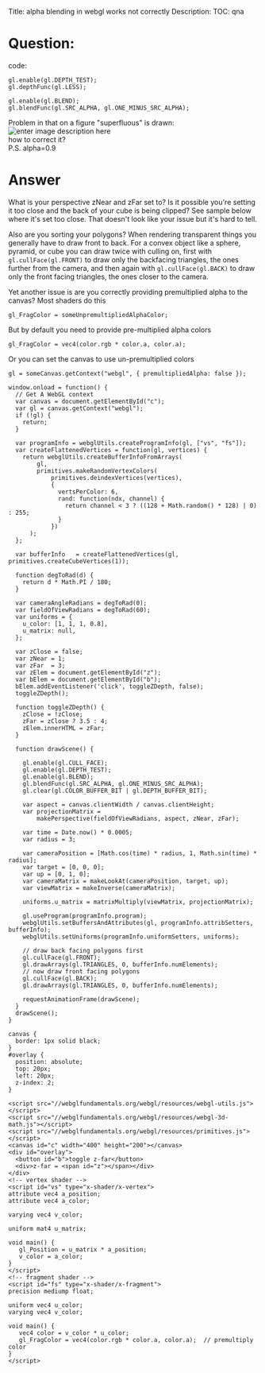 Title: alpha blending in webgl works not correctly
Description:
TOC: qna

# Question:

code:<br />

    gl.enable(gl.DEPTH_TEST);
    gl.depthFunc(gl.LESS);
      
    gl.enable(gl.BLEND);
    gl.blendFunc(gl.SRC_ALPHA, gl.ONE_MINUS_SRC_ALPHA);
Problem in that on a figure "superfluous" is drawn:![enter image description here][1]<br />
how to correct it?<br />
P.S. alpha=0.9


  [1]: http://i.stack.imgur.com/D4yEn.jpg

# Answer

What is your perspective zNear and zFar set to? Is it possible you're setting it too close and the back of your cube is being clipped? See sample below where it's set too close. That doesn't look like your issue but it's hard to tell.

Also are you sorting your polygons? When rendering transparent things you generally have to draw front to back. For a convex object like a sphere, pyramid, or cube you can draw twice with culling on, first with `gl.cullFace(gl.FRONT)` to draw only the backfacing triangles, the ones further from the camera, and then again with `gl.cullFace(gl.BACK)` to draw only the front facing triangles, the ones closer to the camera.

Yet another issue is are you correctly providing premultiplied alpha to the canvas? Most shaders do this

    gl_FragColor = someUnpremultipliedAlphaColor;

But by default you need to provide pre-multiplied alpha colors

    gl_FragColor = vec4(color.rgb * color.a, color.a);

Or you can set the canvas to use un-premultiplied colors

    gl = someCanvas.getContext("webgl", { premultipliedAlpha: false });


<!-- begin snippet: js hide: true console: false babel: false -->

<!-- language: lang-js -->

    window.onload = function() {
      // Get A WebGL context
      var canvas = document.getElementById("c");
      var gl = canvas.getContext("webgl");
      if (!gl) {
        return;
      }
      
      var programInfo = webglUtils.createProgramInfo(gl, ["vs", "fs"]);
      var createFlattenedVertices = function(gl, vertices) {
        return webglUtils.createBufferInfoFromArrays(
            gl,
            primitives.makeRandomVertexColors(
                primitives.deindexVertices(vertices),
                {
                  vertsPerColor: 6,
                  rand: function(ndx, channel) {
                    return channel < 3 ? ((128 + Math.random() * 128) | 0) : 255;
                  }
                })
          );
      };

      var bufferInfo   = createFlattenedVertices(gl, primitives.createCubeVertices(1));
      
      function degToRad(d) {
        return d * Math.PI / 180;
      }

      var cameraAngleRadians = degToRad(0);
      var fieldOfViewRadians = degToRad(60);
      var uniforms = {
        u_color: [1, 1, 1, 0.8],
        u_matrix: null,
      };
      
      var zClose = false;
      var zNear = 1;
      var zFar  = 3;
      var zElem = document.getElementById("z");
      var bElem = document.getElementById("b");
      bElem.addEventListener('click', toggleZDepth, false);
      toggleZDepth();
      
      function toggleZDepth() {
        zClose = !zClose;
        zFar = zClose ? 3.5 : 4;
        zElem.innerHTML = zFar;    
      }
      
      function drawScene() {
        
        gl.enable(gl.CULL_FACE);
        gl.enable(gl.DEPTH_TEST);
        gl.enable(gl.BLEND);
        gl.blendFunc(gl.SRC_ALPHA, gl.ONE_MINUS_SRC_ALPHA);
        gl.clear(gl.COLOR_BUFFER_BIT | gl.DEPTH_BUFFER_BIT);

        var aspect = canvas.clientWidth / canvas.clientHeight;
        var projectionMatrix =
            makePerspective(fieldOfViewRadians, aspect, zNear, zFar);
        
        var time = Date.now() * 0.0005;
        var radius = 3;

        var cameraPosition = [Math.cos(time) * radius, 1, Math.sin(time) * radius];
        var target = [0, 0, 0];
        var up = [0, 1, 0];
        var cameraMatrix = makeLookAt(cameraPosition, target, up);
        var viewMatrix = makeInverse(cameraMatrix);

        uniforms.u_matrix = matrixMultiply(viewMatrix, projectionMatrix);

        gl.useProgram(programInfo.program);
        webglUtils.setBuffersAndAttributes(gl, programInfo.attribSetters, bufferInfo);
        webglUtils.setUniforms(programInfo.uniformSetters, uniforms);
        
        // draw back facing polygons first
        gl.cullFace(gl.FRONT);
        gl.drawArrays(gl.TRIANGLES, 0, bufferInfo.numElements);
        // now draw front facing polygons
        gl.cullFace(gl.BACK);
        gl.drawArrays(gl.TRIANGLES, 0, bufferInfo.numElements);
        
        requestAnimationFrame(drawScene);
      }
      drawScene();
    }

<!-- language: lang-css -->

    canvas { 
      border: 1px solid black;
    }
    #overlay {
      position: absolute;
      top: 20px;
      left: 20px;
      z-index: 2;
    }

<!-- language: lang-html -->

    <script src="//webglfundamentals.org/webgl/resources/webgl-utils.js"></script>
    <script src="//webglfundamentals.org/webgl/resources/webgl-3d-math.js"></script>
    <script src="//webglfundamentals.org/webgl/resources/primitives.js"></script>
    <canvas id="c" width="400" height="200"></canvas>  
    <div id="overlay">
      <button id="b">toggle z-far</button>
      <div>z-far = <span id="z"></span></div>
    </div>
    <!-- vertex shader -->
    <script id="vs" type="x-shader/x-vertex">
    attribute vec4 a_position;
    attribute vec4 a_color;

    varying vec4 v_color;

    uniform mat4 u_matrix;

    void main() {
       gl_Position = u_matrix * a_position;
       v_color = a_color;   
    }
    </script>
    <!-- fragment shader -->
    <script id="fs" type="x-shader/x-fragment">
    precision mediump float;

    uniform vec4 u_color;
    varying vec4 v_color;

    void main() {
       vec4 color = v_color * u_color;
       gl_FragColor = vec4(color.rgb * color.a, color.a);  // premultiply color
    }
    </script>

<!-- end snippet -->


